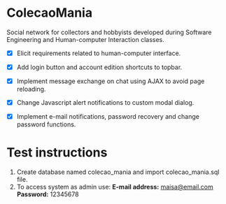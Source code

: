 # ColecaoMania

Social network for collectors and hobbyists developed during Software Engineering and Human-computer Interaction classes.

- [x] Elicit requirements related to human-computer interface.
- [x] Add login button and account edition shortcuts to topbar.
- [x] Implement message exchange on chat using AJAX to avoid page reloading.
- [x] Change Javascript alert notifications to custom modal dialog.
- [x] Implement e-mail notifications, password recovery and change password functions.


# Test instructions
1) Create database named colecao_mania and import colecao_mania.sql file.
3) To access system as admin use:
**E-mail address:** maisa@email.com
**Password:** 12345678
